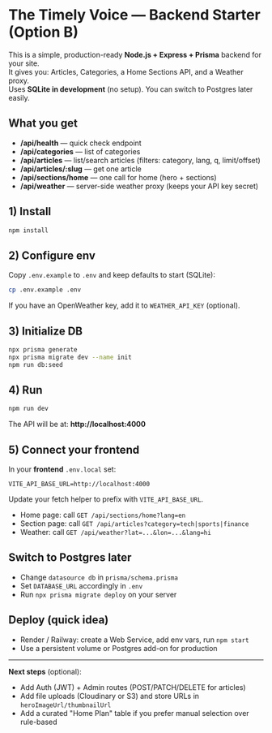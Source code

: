 # The Timely Voice — Backend Starter (Option B)

This is a simple, production-ready **Node.js + Express + Prisma** backend for your site.  
It gives you: Articles, Categories, a Home Sections API, and a Weather proxy.  
Uses **SQLite in development** (no setup). You can switch to Postgres later easily.

## What you get
- **/api/health** — quick check endpoint
- **/api/categories** — list of categories
- **/api/articles** — list/search articles (filters: category, lang, q, limit/offset)
- **/api/articles/:slug** — get one article
- **/api/sections/home** — one call for home (hero + sections)
- **/api/weather** — server-side weather proxy (keeps your API key secret)

## 1) Install
```bash
npm install
```

## 2) Configure env
Copy `.env.example` to `.env` and keep defaults to start (SQLite):
```bash
cp .env.example .env
```
If you have an OpenWeather key, add it to `WEATHER_API_KEY` (optional).

## 3) Initialize DB
```bash
npx prisma generate
npx prisma migrate dev --name init
npm run db:seed
```

## 4) Run
```bash
npm run dev
```
The API will be at: **http://localhost:4000**

## 5) Connect your frontend
In your **frontend** `.env.local` set:
```
VITE_API_BASE_URL=http://localhost:4000
```
Update your fetch helper to prefix with `VITE_API_BASE_URL`.

- Home page: call `GET /api/sections/home?lang=en`
- Section page: call `GET /api/articles?category=tech|sports|finance`
- Weather: call `GET /api/weather?lat=...&lon=...&lang=hi`

## Switch to Postgres later
- Change `datasource db` in `prisma/schema.prisma`
- Set `DATABASE_URL` accordingly in `.env`
- Run `npx prisma migrate deploy` on your server

## Deploy (quick idea)
- Render / Railway: create a Web Service, add env vars, run `npm start`
- Use a persistent volume or Postgres add-on for production

---
**Next steps** (optional):
- Add Auth (JWT) + Admin routes (POST/PATCH/DELETE for articles) 
- Add file uploads (Cloudinary or S3) and store URLs in `heroImageUrl/thumbnailUrl`
- Add a curated "Home Plan" table if you prefer manual selection over rule-based
